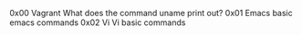 0x00 Vagrant 
What does the command uname print out?
0x01 Emacs
basic emacs commands
0x02 Vi
Vi basic commands

